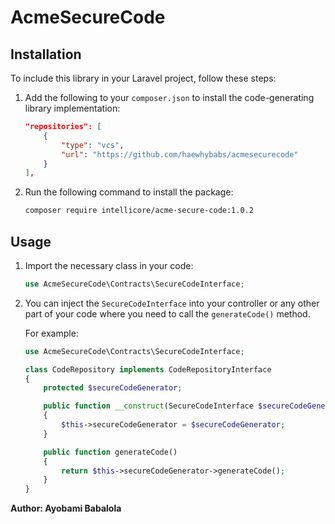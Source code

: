 # AcmeSecureCode

## Installation

To include this library in your Laravel project, follow these steps:

1. Add the following to your `composer.json` to install the code-generating library implementation:

    ```json
    "repositories": [
        {
            "type": "vcs",
            "url": "https://github.com/haewhybabs/acmesecurecode"
        }
    ],
    ```

2. Run the following command to install the package:

    ```sh
    composer require intellicore/acme-secure-code:1.0.2
    ```

## Usage

1. Import the necessary class in your code:

    ```php
    use AcmeSecureCode\Contracts\SecureCodeInterface;
    ```

2. You can inject the `SecureCodeInterface` into your controller or any other part of your code where you need to call the `generateCode()` method.

    For example:

    ```php
    use AcmeSecureCode\Contracts\SecureCodeInterface;

    class CodeRepository implements CodeRepositoryInterface
    {
        protected $secureCodeGenerator;

        public function __construct(SecureCodeInterface $secureCodeGenerator)
        {
            $this->secureCodeGenerator = $secureCodeGenerator;
        }

        public function generateCode()
        {
            return $this->secureCodeGenerator->generateCode();
        }
    }
    ```

**Author: Ayobami Babalola**
